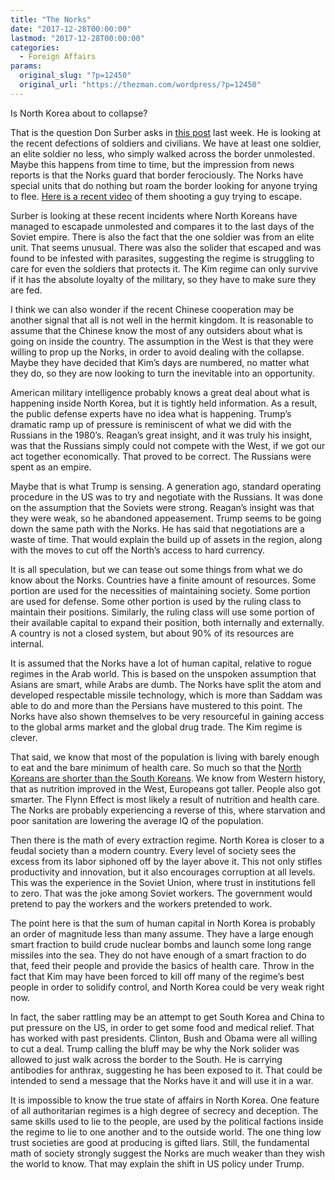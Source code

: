 ```yaml
---
title: "The Norks"
date: "2017-12-28T00:00:00"
lastmod: "2017-12-28T00:00:00"
categories:
  - Foreign Affairs
params:
  original_slug: "?p=12450"
  original_url: "https://thezman.com/wordpress/?p=12450"
---
```


Is North Korea about to collapse?

That is the question Don Surber asks in [this
post](http://donsurber.blogspot.com/2017/12/is-north-korea-collapsing.html)
last week. He is looking at the recent defections of soldiers and
civilians. We have at least one soldier, an elite soldier no less, who
simply walked across the border unmolested. Maybe this happens from time
to time, but the impression from news reports is that the Norks guard
that border ferociously. The Norks have special units that do nothing
but roam the border looking for anyone trying to flee. [Here is a recent
video](http://www.dailymail.co.uk/news/article-5200553/North-Korean-soldier-defects-South-S-Korean-defence-official.html#ixzz51rSoBHxs)
of them shooting a guy trying to escape.

Surber is looking at these recent incidents where North Koreans have
managed to escapade unmolested and compares it to the last days of the
Soviet empire. There is also the fact that the one soldier was from an
elite unit. That seems unusual. There was also the solider that escaped
and was found to be infested with parasites, suggesting the regime is
struggling to care for even the soldiers that protects it. The Kim
regime can only survive if it has the absolute loyalty of the military,
so they have to make sure they are fed.

I think we can also wonder if the recent Chinese cooperation may be
another signal that all is not well in the hermit kingdom. It is
reasonable to assume that the Chinese know the most of any outsiders
about what is going on inside the country. The assumption in the West is
that they were willing to prop up the Norks, in order to avoid dealing
with the collapse. Maybe they have decided that Kim’s days are numbered,
no matter what they do, so they are now looking to turn the inevitable
into an opportunity.

American military intelligence probably knows a great deal about what is
happening inside North Korea, but it is tightly held information. As a
result, the public defense experts have no idea what is happening.
Trump’s dramatic ramp up of pressure is reminiscent of what we did with
the Russians in the 1980’s. Reagan’s great insight, and it was truly his
insight, was that the Russians simply could not compete with the West,
if we got our act together economically. That proved to be correct. The
Russians were spent as an empire.

Maybe that is what Trump is sensing. A generation ago, standard
operating procedure in the US was to try and negotiate with the
Russians. It was done on the assumption that the Soviets were strong.
Reagan’s insight was that they were weak, so he abandoned appeasement.
Trump seems to be going down the same path with the Norks. He has said
that negotiations are a waste of time. That would explain the build up
of assets in the region, along with the moves to cut off the North’s
access to hard currency.

It is all speculation, but we can tease out some things from what we do
know about the Norks. Countries have a finite amount of resources. Some
portion are used for the necessities of maintaining society. Some
portion are used for defense. Some other portion is used by the ruling
class to maintain their positions. Similarly, the ruling class will use
some portion of their available capital to expand their position, both
internally and externally. A country is not a closed system, but about
90% of its resources are internal.

It is assumed that the Norks have a lot of human capital, relative to
rogue regimes in the Arab world. This is based on the unspoken
assumption that Asians are smart, while Arabs are dumb. The Norks have
split the atom and developed respectable missile technology, which is
more than Saddam was able to do and more than the Persians have mustered
to this point. The Norks have also shown themselves to be very
resourceful in gaining access to the global arms market and the global
drug trade. The Kim regime is clever.

That said, we know that most of the population is living with barely
enough to eat and the bare minimum of health care. So much so that the
[North Koreans are shorter than the South
Koreans](http://www.bbc.com/news/magazine-17774210). We know from
Western history, that as nutrition improved in the West, Europeans got
taller. People also got smarter. The Flynn Effect is most likely a
result of nutrition and health care. The Norks are probably experiencing
a reverse of this, where starvation and poor sanitation are lowering the
average IQ of the population.

Then there is the math of every extraction regime. North Korea is closer
to a feudal society than a modern country. Every level of society sees
the excess from its labor siphoned off by the layer above it. This not
only stifles productivity and innovation, but it also encourages
corruption at all levels. This was the experience in the Soviet Union,
where trust in institutions fell to zero. That was the joke among Soviet
workers. The government would pretend to pay the workers and the workers
pretended to work.

The point here is that the sum of human capital in North Korea is
probably an order of magnitude less than many assume. They have a large
enough smart fraction to build crude nuclear bombs and launch some long
range missiles into the sea. They do not have enough of a smart fraction
to do that, feed their people and provide the basics of health care.
Throw in the fact that Kim may have been forced to kill off many of the
regime’s best people in order to solidify control, and North Korea could
be very weak right now.

In fact, the saber rattling may be an attempt to get South Korea and
China to put pressure on the US, in order to get some food and medical
relief. That has worked with past presidents. Clinton, Bush and Obama
were all willing to cut a deal. Trump calling the bluff may be why the
Nork solider was allowed to just walk across the border to the South. He
is carrying antibodies for anthrax, suggesting he has been exposed to
it. That could be intended to send a message that the Norks have it and
will use it in a war.

It is impossible to know the true state of affairs in North Korea. One
feature of all authoritarian regimes is a high degree of secrecy and
deception. The same skills used to lie to the people, are used by the
political factions inside the regime to lie to one another and to the
outside world. The one thing low trust societies are good at producing
is gifted liars. Still, the fundamental math of society strongly suggest
the Norks are much weaker than they wish the world to know. That may
explain the shift in US policy under Trump.
